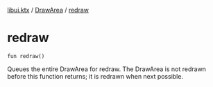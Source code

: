 [libui.ktx](../README.md) / [DrawArea](README.md) / [redraw](redraw.md)

# redraw

`fun redraw()`

Queues the entire DrawArea for redraw.
The DrawArea is not redrawn before this function returns; it is redrawn when next possible.
